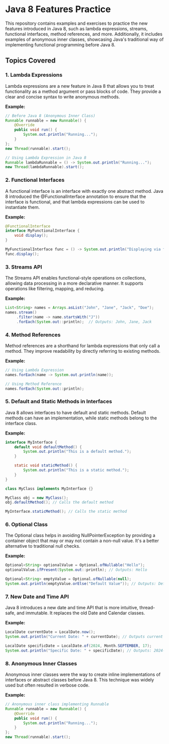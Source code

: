 # Java 8 Features Practice

This repository contains examples and exercises to practice the new features introduced in Java 8, such as lambda expressions, streams, functional interfaces, method references, and more. Additionally, it includes examples of anonymous inner classes, showcasing Java's traditional way of implementing functional programming before Java 8.

## Topics Covered

### 1. **Lambda Expressions**
Lambda expressions are a new feature in Java 8 that allows you to treat functionality as a method argument or pass blocks of code. They provide a clear and concise syntax to write anonymous methods.

**Example:**
```java
// Before Java 8 (Anonymous Inner Class)
Runnable runnable = new Runnable() {
    @Override
    public void run() {
        System.out.println("Running...");
    }
};
new Thread(runnable).start();

// Using Lambda Expression in Java 8
Runnable lambdaRunnable = () -> System.out.println("Running...");
new Thread(lambdaRunnable).start();
```
### 2. **Functional Interfaces**
A functional interface is an interface with exactly one abstract method. Java 8 introduced the @FunctionalInterface annotation to ensure that the interface is functional, and that lambda expressions can be used to instantiate them.

**Example:**
```java
@FunctionalInterface
interface MyFunctionalInterface {
    void display();
}

MyFunctionalInterface func = () -> System.out.println("Displaying via functional interface!");
func.display();
```

### 3. **Streams API**
The Streams API enables functional-style operations on collections, allowing data processing in a more declarative manner. It supports operations like filtering, mapping, and reducing.

**Example:**
```java
List<String> names = Arrays.asList("John", "Jane", "Jack", "Doe");
names.stream()
     .filter(name -> name.startsWith("J"))
     .forEach(System.out::println);  // Outputs: John, Jane, Jack
```

### 4. **Method References**
Method references are a shorthand for lambda expressions that only call a method. They improve readability by directly referring to existing methods.

**Example:**
```java
// Using Lambda Expression
names.forEach(name -> System.out.println(name));

// Using Method Reference
names.forEach(System.out::println);
```

### 5. **Default and Static Methods in Interfaces**
Java 8 allows interfaces to have default and static methods. Default methods can have an implementation, while static methods belong to the interface class.

**Example:**
```java
interface MyInterface {
    default void defaultMethod() {
        System.out.println("This is a default method.");
    }

    static void staticMethod() {
        System.out.println("This is a static method.");
    }
}

class MyClass implements MyInterface {}

MyClass obj = new MyClass();
obj.defaultMethod(); // Calls the default method

MyInterface.staticMethod(); // Calls the static method
```

### 6. **Optional Class**
The Optional class helps in avoiding NullPointerException by providing a container object that may or may not contain a non-null value. It's a better alternative to traditional null checks.

**Example:**
```java
Optional<String> optionalValue = Optional.ofNullable("Hello");
optionalValue.ifPresent(System.out::println); // Outputs: Hello

Optional<String> emptyValue = Optional.ofNullable(null);
System.out.println(emptyValue.orElse("Default Value")); // Outputs: Default Value
```

### 7. **New Date and Time API**
Java 8 introduces a new date and time API that is more intuitive, thread-safe, and immutable. It replaces the old Date and Calendar classes.

**Example:**
```java
LocalDate currentDate = LocalDate.now();
System.out.println("Current Date: " + currentDate); // Outputs current date

LocalDate specificDate = LocalDate.of(2024, Month.SEPTEMBER, 17);
System.out.println("Specific Date: " + specificDate); // Outputs: 2024-09-17
```

### 8. **Anonymous Inner Classes**
Anonymous inner classes were the way to create inline implementations of interfaces or abstract classes before Java 8. This technique was widely used but often resulted in verbose code.

**Example:**
```java
// Anonymous inner class implementing Runnable
Runnable runnable = new Runnable() {
    @Override
    public void run() {
        System.out.println("Running...");
    }
};
new Thread(runnable).start();
```
































